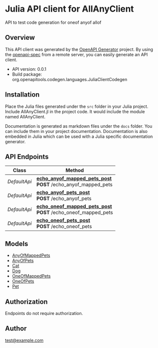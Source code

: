 # Julia API client for AllAnyClient

API to test code generation for oneof anyof allof

## Overview
This API client was generated by the [OpenAPI Generator](https://openapi-generator.tech) project.  By using the [openapi-spec](https://openapis.org) from a remote server, you can easily generate an API client.

- API version: 0.0.1
- Build package: org.openapitools.codegen.languages.JuliaClientCodegen


## Installation
Place the Julia files generated under the `src` folder in your Julia project. Include AllAnyClient.jl in the project code.
It would include the module named AllAnyClient.

Documentation is generated as markdown files under the `docs` folder. You can include them in your project documentation.
Documentation is also embedded in Julia which can be used with a Julia specific documentation generator.

## API Endpoints

Class | Method
------------ | -------------
*DefaultApi* | [**echo_anyof_mapped_pets_post**](docs/DefaultApi.md#echo_anyof_mapped_pets_post)<br/>**POST** /echo_anyof_mapped_pets<br/>
*DefaultApi* | [**echo_anyof_pets_post**](docs/DefaultApi.md#echo_anyof_pets_post)<br/>**POST** /echo_anyof_pets<br/>
*DefaultApi* | [**echo_oneof_mapped_pets_post**](docs/DefaultApi.md#echo_oneof_mapped_pets_post)<br/>**POST** /echo_oneof_mapped_pets<br/>
*DefaultApi* | [**echo_oneof_pets_post**](docs/DefaultApi.md#echo_oneof_pets_post)<br/>**POST** /echo_oneof_pets<br/>


## Models

 - [AnyOfMappedPets](docs/AnyOfMappedPets.md)
 - [AnyOfPets](docs/AnyOfPets.md)
 - [Cat](docs/Cat.md)
 - [Dog](docs/Dog.md)
 - [OneOfMappedPets](docs/OneOfMappedPets.md)
 - [OneOfPets](docs/OneOfPets.md)
 - [Pet](docs/Pet.md)


<a id="authorization"></a>
## Authorization
Endpoints do not require authorization.


## Author

test@example.com

